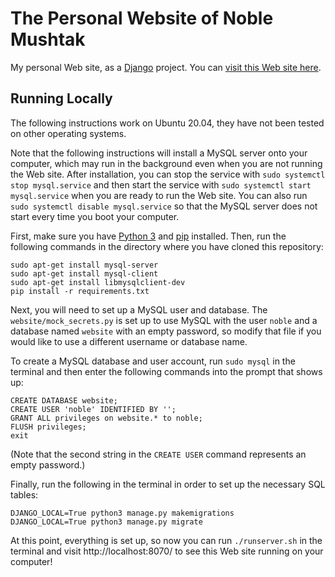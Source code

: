 # The Personal Website of Noble Mushtak #

My personal Web site, as a [Django](https://www.djangoproject.com/) project. You can [visit this Web site here](https://rebrand.ly/nhmsite).

## Running Locally 

The following instructions work on Ubuntu 20.04, they have not been tested on other operating systems.

Note that the following instructions will install a MySQL server onto your computer, which may run in the background even when you are not running the Web site. After installation, you can stop the service with `sudo systemctl stop mysql.service` and then start the service with `sudo systemctl start mysql.service` when you are ready to run the Web site. You can also run `sudo systemctl disable mysql.service` so that the MySQL server does not start every time you boot your computer.

First, make sure you have [Python 3](https://www.python.org/downloads/) and [pip](https://pip.pypa.io/en/stable/installation/) installed. Then, run the following commands in the directory where you have cloned this repository:

    sudo apt-get install mysql-server
    sudo apt-get install mysql-client
    sudo apt-get install libmysqlclient-dev
    pip install -r requirements.txt

Next, you will need to set up a MySQL user and database. The `website/mock_secrets.py` is set up to use MySQL with the user `noble` and a database named `website` with an empty password, so modify that file if you would like to use a different username or database name.

To create a MySQL database and user account, run `sudo mysql` in the terminal and then enter the following commands into the prompt that shows up:

    CREATE DATABASE website;
    CREATE USER 'noble' IDENTIFIED BY '';
    GRANT ALL privileges on website.* to noble;
    FLUSH privileges;
    exit

(Note that the second string in the `CREATE USER` command represents an empty password.)

Finally, run the following in the terminal in order to set up the necessary SQL tables:

    DJANGO_LOCAL=True python3 manage.py makemigrations
    DJANGO_LOCAL=True python3 manage.py migrate

At this point, everything is set up, so now you can run `./runserver.sh` in the terminal and visit http://localhost:8070/ to see this Web site running on your computer!